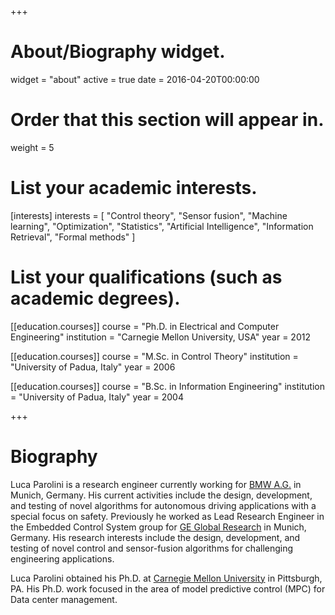 +++
# About/Biography widget.
widget = "about"
active = true
date = 2016-04-20T00:00:00

# Order that this section will appear in.
weight = 5

# List your academic interests.
[interests]
  interests = [
    "Control theory",
    "Sensor fusion",
    "Machine learning",
    "Optimization",
    "Statistics",
    "Artificial Intelligence",
    "Information Retrieval",
    "Formal methods"
  ]

# List your qualifications (such as academic degrees).
[[education.courses]]
  course = "Ph.D. in Electrical and Computer Engineering"
  institution = "Carnegie Mellon University, USA"
  year = 2012

[[education.courses]]
  course = "M.Sc. in Control Theory"
  institution = "University of Padua, Italy"
  year = 2006

[[education.courses]]
  course = "B.Sc. in Information Engineering"
  institution = "University of Padua, Italy"
  year = 2004

+++

# Biography

Luca Parolini is a research engineer currently working for [BMW A.G.](https://www.bmwgroup.com/en/innovation/technologies-and-mobility/autonomes-fahren/campus.html) in Munich, Germany. His current activities include the design, development, and testing of novel algorithms for autonomous driving applications with a special focus on safety. Previously he worked as Lead Research Engineer in the Embedded Control System group for [GE Global Research](https://www.geglobalresearch.com/) in Munich, Germany. His research interests include the design, development, and testing of novel control and sensor-fusion algorithms for challenging engineering applications.

Luca Parolini obtained his Ph.D. at [Carnegie Mellon University](https://www.ece.cmu.edu/) in Pittsburgh, PA. His Ph.D. work focused in the area of model predictive control (MPC) for Data center management.
